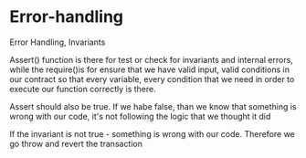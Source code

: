 # Error-handling
Error Handling, Invariants


Assert() function is there for test or check for invariants and internal errors, while the require()is for ensure that 
we have valid input, valid conditions in our contract so that every variable, every condition that we need in order to execute our function correctly is there.

Assert should also be true. If we habe false, than we know that something is wrong with our code, it's not following the logic
that we thought it did

If the invariant is not true - something is wrong with our code. Therefore we go throw and revert the transaction
